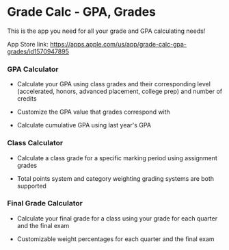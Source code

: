 # Grade Calc - GPA, Grades


This is the app you need for all your grade and GPA calculating needs!


App Store link: https://apps.apple.com/us/app/grade-calc-gpa-grades/id1570947895





### GPA Calculator

- Calculate your GPA using class grades and their corresponding level (accelerated, honors, advanced placement, college prep) and number of credits

- Customize the GPA value that grades correspond with

- Calculate cumulative GPA using last year's GPA


### Class Calculator

- Calculate a class grade for a specific marking period using assignment grades

- Total points system and category weighting grading systems are both supported


### Final Grade Calculator

- Calculate your final grade for a class using your grade for each quarter and the final exam

- Customizable weight percentages for each quarter and the final exam